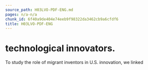 ```yaml
---
source_path: H03LVO-PDF-ENG.md
pages: n/a-n/a
chunk_id: 6f40a9de404e74eeb9f98322da3462cb9a6cfdf6
title: H03LVO-PDF-ENG
---
```

# technological innovators.

To study the role of migrant inventors in U.S. innovation, we linked
